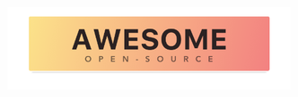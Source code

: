 ![awesome-opensource](https://raw.githubusercontent.com/phillx/awesome-opensource/master/header.png)
